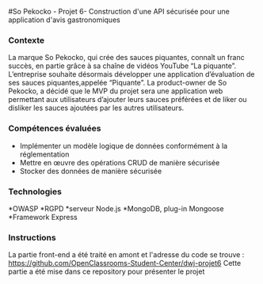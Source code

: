 #So Pekocko - Projet 6- Construction d'une API sécurisée pour une application d'avis gastronomiques

### Contexte

La marque So Pekocko, qui crée des sauces piquantes, connaît un franc succès, en partie grâce à sa chaîne de vidéos YouTube “La piquante”.
L’entreprise souhaite désormais développer une application d’évaluation de ses sauces piquantes,appelée “Piquante”.
La product-owner de So Pekocko, a décidé que le MVP du projet sera une application web permettant aux utilisateurs d’ajouter leurs sauces préférées et de liker ou disliker les sauces ajoutées par les autres utilisateurs.

### Compétences évaluées

- Implémenter un modèle logique de données conformément à la réglementation
- Mettre en œuvre des opérations CRUD de manière sécurisée
- Stocker des données de manière sécurisée

### Technologies

*OWASP
*RGPD
*serveur Node.js
*MongoDB, plug-in Mongoose
\*Framework Express

### Instructions

La partie front-end a été traité en amont et l'adresse du code se trouve :
https://github.com/OpenClassrooms-Student-Center/dwj-projet6
Cette partie a été mise dans ce repository pour présenter le projet
